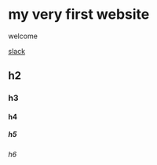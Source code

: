 # my very first website

welcome 

[slack](https://app.slack.com/client/T0L30B202/D045WL6Q4TV/thread/CP07TN38Q-1665434644.786499)

## h2
### h3
#### h4
##### h5
###### h6